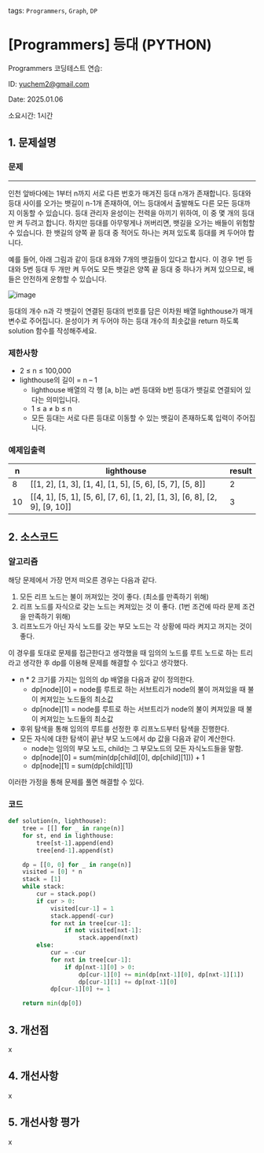 tags: `Programmers`, `Graph`, `DP`
# [Programmers] 등대 (PYTHON)
Programmers 코딩테스트 연습: 

ID: yuchem2@gmail.com

Date: 2025.01.06

소요시간: 1시간

## 1. 문제설명

### 문제
---

인천 앞바다에는 1부터 n까지 서로 다른 번호가 매겨진 등대 n개가 존재합니다. 등대와 등대 사이를 오가는 뱃길이 n-1개 존재하여, 어느 등대에서 출발해도 다른 모든 등대까지 이동할 수 있습니다. 등대 관리자 윤성이는 전력을 아끼기 위하여, 이 중 몇 개의 등대만 켜 두려고 합니다. 하지만 등대를 아무렇게나 꺼버리면, 뱃길을 오가는 배들이 위험할 수 있습니다. 한 뱃길의 양쪽 끝 등대 중 적어도 하나는 켜져 있도록 등대를 켜 두어야 합니다.

예를 들어, 아래 그림과 같이 등대 8개와 7개의 뱃길들이 있다고 합시다. 이 경우 1번 등대와 5번 등대 두 개만 켜 두어도 모든 뱃길은 양쪽 끝 등대 중 하나가 켜져 있으므로, 배들은 안전하게 운항할 수 있습니다.

![image](https://github.com/user-attachments/assets/9ecafdf5-bd8f-49b3-b8c0-e9e7d8a51685)


등대의 개수 n과 각 뱃길이 연결된 등대의 번호를 담은 이차원 배열 lighthouse가 매개변수로 주어집니다. 윤성이가 켜 두어야 하는 등대 개수의 최솟값을 return 하도록 solution 함수를 작성해주세요.

### 제한사항
+ 2 ≤ n ≤ 100,000
+ lighthouse의 길이 = n – 1
  + lighthouse 배열의 각 행 [a, b]는 a번 등대와 b번 등대가 뱃길로 연결되어 있다는 의미입니다.
  + 1 ≤ a ≠ b ≤ n
  + 모든 등대는 서로 다른 등대로 이동할 수 있는 뱃길이 존재하도록 입력이 주어집니다.

### 예제입출력

| n  | lighthouse                                                                | result  |
|----|---------------------------------------------------------------------------|---------|
| 8  | [[1, 2], [1, 3], [1, 4], [1, 5], [5, 6], [5, 7], [5, 8]]                  | 2       |
| 10 | [[4, 1], [5, 1], [5, 6], [7, 6], [1, 2], [1, 3], [6, 8], [2, 9], [9, 10]] | 3       |


## 2. 소스코드

### 알고리즘
해당 문제에서 가장 먼저 떠오른 경우는 다음과 같다.
1. 모든 리프 노드는 불이 꺼져있는 것이 좋다. (최소를 만족하기 위해)
2. 리프 노드를 자식으로 갖는 노드는 켜져있는 것 이 좋다. (1번 조건에 따라 문제 조건을 만족하기 위해)
3. 리프노드가 아닌 자식 노드를 갖는 부모 노드는 각 상황에 따라 켜지고 꺼지는 것이 좋다.

이 경우를 토대로 문제를 접근한다고 생각했을 때 임의의 노드를 루트 노드로 하는 트리라고 생각한 후 dp를 이용해 문제를 해결할 수 있다고 생각했다.
+ n * 2 크기를 가지는 임의의 dp 배열을 다음과 같이 정의한다.
  + dp[node][0] = node를 루트로 하는 서브트리가 node의 불이 꺼져있을 때 불이 켜져있는 노드들의 최소값
  + dp[node][1] = node를 루트로 하는 서브트리가 node의 불이 켜져있을 때 불이 켜져있는 노드들의 최소값
+ 후위 탐색을 통해 임의의 루트를 선정한 후 리프노드부터 탐색을 진행한다.
+ 모든 자식에 대한 탐색이 끝난 부모 노드에서 dp 값을 다음과 같이 계산한다.
  + node는 임의의 부모 노드, child는 그 부모노드의 모든 자식노드들을 말함.  
  + dp[node][0] = sum(min(dp[child][0], dp[child][1])) + 1 
  + dp[node][1] = sum(dp[child][1])

이러한 가정을 통해 문제를 풀면 해결할 수 있다.

### 코드
```python
def solution(n, lighthouse):    
    tree = [[] for _ in range(n)]
    for st, end in lighthouse:
        tree[st-1].append(end)
        tree[end-1].append(st)

    dp = [[0, 0] for _ in range(n)]
    visited = [0] * n
    stack = [1]
    while stack:
        cur = stack.pop()
        if cur > 0:
            visited[cur-1] = 1
            stack.append(-cur)
            for nxt in tree[cur-1]:
                if not visited[nxt-1]:
                    stack.append(nxt)
        else:
            cur = -cur
            for nxt in tree[cur-1]:
                if dp[nxt-1][0] > 0:
                    dp[cur-1][0] += min(dp[nxt-1][0], dp[nxt-1][1])
                    dp[cur-1][1] += dp[nxt-1][0]
            dp[cur-1][0] += 1

    return min(dp[0])
```
## 3. 개선점
x
## 4. 개선사항
x
## 5. 개선사항 평가
x
